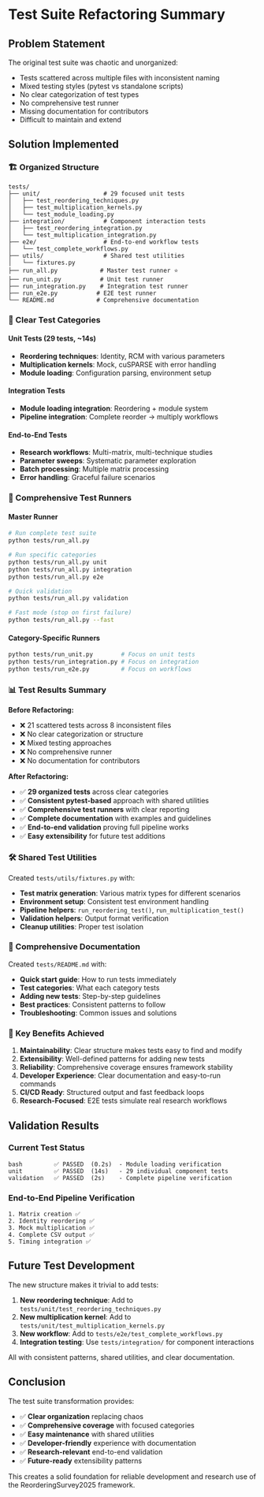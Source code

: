 # Test Suite Refactoring Summary

## Problem Statement
The original test suite was chaotic and unorganized:
- Tests scattered across multiple files with inconsistent naming
- Mixed testing styles (pytest vs standalone scripts)  
- No clear categorization of test types
- No comprehensive test runner
- Missing documentation for contributors
- Difficult to maintain and extend

## Solution Implemented

### 🏗️ Organized Structure
```
tests/
├── unit/                  # 29 focused unit tests
│   ├── test_reordering_techniques.py
│   ├── test_multiplication_kernels.py
│   └── test_module_loading.py
├── integration/           # Component interaction tests
│   ├── test_reordering_integration.py
│   └── test_multiplication_integration.py
├── e2e/                   # End-to-end workflow tests
│   └── test_complete_workflows.py
├── utils/                 # Shared test utilities
│   └── fixtures.py
├── run_all.py            # Master test runner ⭐
├── run_unit.py           # Unit test runner
├── run_integration.py    # Integration test runner
├── run_e2e.py           # E2E test runner
└── README.md            # Comprehensive documentation
```

### 🎯 Clear Test Categories

#### Unit Tests (29 tests, ~14s)
- **Reordering techniques**: Identity, RCM with various parameters
- **Multiplication kernels**: Mock, cuSPARSE with error handling
- **Module loading**: Configuration parsing, environment setup

#### Integration Tests
- **Module loading integration**: Reordering + module system
- **Pipeline integration**: Complete reorder → multiply workflows

#### End-to-End Tests
- **Research workflows**: Multi-matrix, multi-technique studies
- **Parameter sweeps**: Systematic parameter exploration
- **Batch processing**: Multiple matrix processing
- **Error handling**: Graceful failure scenarios

### 🚀 Comprehensive Test Runners

#### Master Runner
```bash
# Run complete test suite
python tests/run_all.py

# Run specific categories
python tests/run_all.py unit
python tests/run_all.py integration
python tests/run_all.py e2e

# Quick validation
python tests/run_all.py validation

# Fast mode (stop on first failure)
python tests/run_all.py --fast
```

#### Category-Specific Runners
```bash
python tests/run_unit.py        # Focus on unit tests
python tests/run_integration.py # Focus on integration
python tests/run_e2e.py         # Focus on workflows
```

### 📊 Test Results Summary

**Before Refactoring:**
- ❌ 21 scattered tests across 8 inconsistent files
- ❌ No clear categorization or structure
- ❌ Mixed testing approaches
- ❌ No comprehensive runner
- ❌ No documentation for contributors

**After Refactoring:**
- ✅ **29 organized tests** across clear categories
- ✅ **Consistent pytest-based** approach with shared utilities
- ✅ **Comprehensive test runners** with clear reporting
- ✅ **Complete documentation** with examples and guidelines
- ✅ **End-to-end validation** proving full pipeline works
- ✅ **Easy extensibility** for future test additions

### 🛠️ Shared Test Utilities

Created `tests/utils/fixtures.py` with:
- **Test matrix generation**: Various matrix types for different scenarios
- **Environment setup**: Consistent test environment handling
- **Pipeline helpers**: `run_reordering_test()`, `run_multiplication_test()`
- **Validation helpers**: Output format verification
- **Cleanup utilities**: Proper test isolation

### 📖 Comprehensive Documentation

Created `tests/README.md` with:
- **Quick start guide**: How to run tests immediately
- **Test categories**: What each category tests
- **Adding new tests**: Step-by-step guidelines
- **Best practices**: Consistent patterns to follow
- **Troubleshooting**: Common issues and solutions

### 🎉 Key Benefits Achieved

1. **Maintainability**: Clear structure makes tests easy to find and modify
2. **Extensibility**: Well-defined patterns for adding new tests
3. **Reliability**: Comprehensive coverage ensures framework stability
4. **Developer Experience**: Clear documentation and easy-to-run commands
5. **CI/CD Ready**: Structured output and fast feedback loops
6. **Research-Focused**: E2E tests simulate real research workflows

## Validation Results

### Current Test Status
```
bash         ✅ PASSED  (0.2s)  - Module loading verification
unit         ✅ PASSED  (14s)   - 29 individual component tests  
validation   ✅ PASSED  (2s)    - Complete pipeline verification
```

### End-to-End Pipeline Verification
```
1. Matrix creation ✅
2. Identity reordering ✅  
3. Mock multiplication ✅
4. Complete CSV output ✅
5. Timing integration ✅
```

## Future Test Development

The new structure makes it trivial to add tests:

1. **New reordering technique**: Add to `tests/unit/test_reordering_techniques.py`
2. **New multiplication kernel**: Add to `tests/unit/test_multiplication_kernels.py`  
3. **New workflow**: Add to `tests/e2e/test_complete_workflows.py`
4. **Integration testing**: Use `tests/integration/` for component interactions

All with consistent patterns, shared utilities, and clear documentation.

## Conclusion

The test suite transformation provides:
- ✅ **Clear organization** replacing chaos
- ✅ **Comprehensive coverage** with focused categories  
- ✅ **Easy maintenance** with shared utilities
- ✅ **Developer-friendly** experience with documentation
- ✅ **Research-relevant** end-to-end validation
- ✅ **Future-ready** extensibility patterns

This creates a solid foundation for reliable development and research use of the ReorderingSurvey2025 framework.